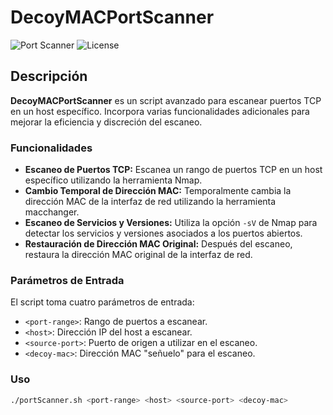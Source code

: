 # DecoyMACPortScanner

![Port Scanner](https://img.shields.io/badge/Port%20Scanner-Nmap-blue)
![License](https://img.shields.io/badge/License-MIT-green)

## Descripción

**DecoyMACPortScanner** es un script avanzado para escanear puertos TCP en un host específico. Incorpora varias funcionalidades adicionales para mejorar la eficiencia y discreción del escaneo.

### Funcionalidades

- **Escaneo de Puertos TCP:** Escanea un rango de puertos TCP en un host específico utilizando la herramienta Nmap.
- **Cambio Temporal de Dirección MAC:** Temporalmente cambia la dirección MAC de la interfaz de red utilizando la herramienta macchanger.
- **Escaneo de Servicios y Versiones:** Utiliza la opción `-sV` de Nmap para detectar los servicios y versiones asociados a los puertos abiertos.
- **Restauración de Dirección MAC Original:** Después del escaneo, restaura la dirección MAC original de la interfaz de red.

### Parámetros de Entrada

El script toma cuatro parámetros de entrada:

- `<port-range>`: Rango de puertos a escanear.
- `<host>`: Dirección IP del host a escanear.
- `<source-port>`: Puerto de origen a utilizar en el escaneo.
- `<decoy-mac>`: Dirección MAC "señuelo" para el escaneo.

### Uso

```bash
./portScanner.sh <port-range> <host> <source-port> <decoy-mac>
